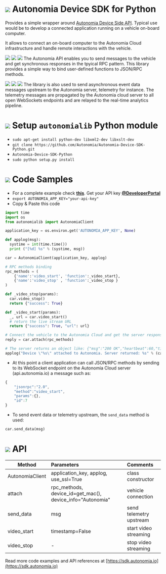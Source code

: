 # ![](https://storage.googleapis.com/material-icons/external-assets/v4/icons/svg/ic_info_outline_black_24px.svg) Autonomia Device SDK for Python
Provides a simple wrapper around [Autonomia Device Side API](http://www.autonomia.io). Typical use would be to develop a connected application running on a vehicle on-board computer.

It allows to connect an on-board computer to the Autonomia Cloud infrastructure and handle remote interactions with the vehicle.

![](https://storage.googleapis.com/material-icons/external-assets/v4/icons/svg/ic_cloud_black_24px.svg) ![](https://storage.googleapis.com/material-icons/external-assets/v4/icons/svg/ic_arrow_forward_black_24px.svg) ![](https://storage.googleapis.com/material-icons/external-assets/v4/icons/svg/ic_directions_car_black_24px.svg) 
The Autonomia API enables you to send messages to the vehicle and get synchronous responses in the tpyical RPC pattern. This library provides a simple way to bind user-defined functions to JSON/RPC methods.

![](https://storage.googleapis.com/material-icons/external-assets/v4/icons/svg/ic_cloud_black_24px.svg) ![](https://storage.googleapis.com/material-icons/external-assets/v4/icons/svg/ic_arrow_back_black_24px.svg) ![](https://storage.googleapis.com/material-icons/external-assets/v4/icons/svg/ic_directions_car_black_24px.svg) 
The library is also used to send asynchronous event data messages upstream to the Autonomia server, telemetry for instance. The telemetry messages are propagated by the Autonomia cloud server to all open WebSockets endpoints and are relayed to the real-time analytics pipeline.


# ![](https://storage.googleapis.com/material-icons/external-assets/v4/icons/svg/ic_phonelink_setup_black_24px.svg) Setup `autonomialib` Python module
- `sudo apt-get install python-dev libxml2-dev libxslt-dev`
- `git clone https://github.com/Autonomia/Autonomia-Device-SDK-Python.git`
- `Autonomia-Device-SDK-Python` 
- `sudo python setup.py install`

# ![](https://storage.googleapis.com/material-icons/external-assets/v4/icons/svg/ic_code_black_24px.svg) Code Samples
- For a complete example check [**this**](https://github.com/Autonomia/Autonomia-Device-Sample-RPI). Get your API key [**@DeveloperPortal**](https://developer.autonomia.io)
- `export AUTONOMIA_APP_KEY="your-api-key"`
- Copy & Paste this code
```python
import time
import os
from autonomialib import AutonomiaClient

application_key = os.environ.get('AUTONOMIA_APP_KEY', None)

def applog(msg):
  systime = int(time.time())
  print ("[%d] %s" % (systime, msg))

car = AutonomiaClient(application_key, applog)

# RPC methods binding
rpc_methods = (  
    {'name':'video_start', 'function':_video_start},
    {'name':'video_stop' , 'function':_video_stop }
)

def _video_stop(params):
  car.video_stop()
  return {"success": True}  

def _video_start(params):
  _, url = car.video_start()
  # return the live stream URL
  return {"success": True, "url": url}  

# Connect the vehicle to the Autonomia Cloud and get the server response:
reply = car.attach(rpc_methods)

# The server returns an object like: {"msg":"200 OK","heartbeat":60,"timestamp":1441405206}
applog("Device \"%s\" attached to Autonomia. Server returned: %s" % (car.device_id, reply))
```

- At this point a client application can call JSON/RPC methods by sending to its WebSocket endpoint on the Autonomia Cloud server (api.autonomia.io) a message such as:
```javascript
{
    "jsonrpc":"2.0",
    "method":"video_start",
    "params":{},
    "id":7
}
```

- To send event data or telemetry upstream, the `send_data` method is used:
```python
car.send_data(msg)
```

# ![](https://storage.googleapis.com/material-icons/external-assets/v4/icons/svg/ic_verified_user_black_24px.svg) API
| Method          | Parameters                                                | Comments                |
| ----            |:----                                                      |:-----                   |
| AutonomiaClient | application_key, applog, use_ssl=True                     | class constructor       |
| attach          | rpc_methods, device_id=get_mac(), device_info="Autonomia" | vehicle connection      |
| send_data       | msg                                                       | send telemetry upstream |
| video_start     | timestamp=False                                           | start video streaming   |
| video_stop      | -                                                         | stop video streaming    |

Read more code examples and API references at [https://sdk.autonomia.io](https://sdk.autonomia.io)
